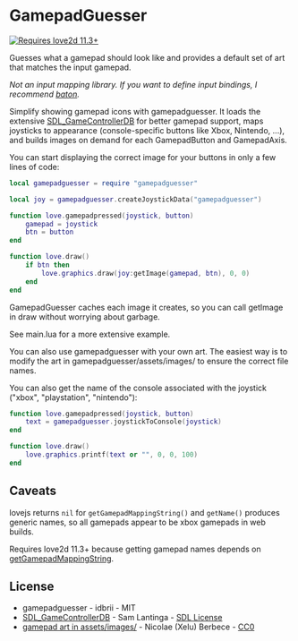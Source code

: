 # GamepadGuesser

[![Requires love2d 11.3+](https://img.shields.io/badge/L%F6ve-11.3%2B-pink.svg)](https://love2d.org/)

Guesses what a gamepad should look like and provides a default set of art that
matches the input gamepad.

*Not an input mapping library. If you want to define input bindings, I
recommend [baton](https://github.com/tesselode/baton).*


Simplify showing gamepad icons with gamepadguesser. It loads the extensive
[SDL_GameControllerDB](https://github.com/gabomdq/SDL_GameControllerDB) for
better gamepad support, maps joysticks to appearance (console-specific buttons
like Xbox, Nintendo, ...), and builds images on demand for each GamepadButton
and GamepadAxis.

You can start displaying the correct image for your buttons in only a few lines
of code:

```lua
local gamepadguesser = require "gamepadguesser"

local joy = gamepadguesser.createJoystickData("gamepadguesser")

function love.gamepadpressed(joystick, button)
    gamepad = joystick
    btn = button
end

function love.draw()
    if btn then
        love.graphics.draw(joy:getImage(gamepad, btn), 0, 0)
    end
end
```

GamepadGuesser caches each image it creates, so you can call getImage in draw
without worrying about garbage.

See main.lua for a more extensive example.


You can also use gamepadguesser with your own art. The easiest way is to modify
the art in gamepadguesser/assets/images/ to ensure the correct file names.

You can also get the name of the console associated with the joystick ("xbox",
"playstation", "nintendo"):

```lua
function love.gamepadpressed(joystick, button)
    text = gamepadguesser.joystickToConsole(joystick)
end

function love.draw()
    love.graphics.printf(text or "", 0, 0, 100)
end
```


## Caveats

lovejs returns `nil` for `getGamepadMappingString()` and `getName()` produces
generic names, so all gamepads appear to be xbox gamepads in web builds.

Requires love2d 11.3+ because getting gamepad names depends on
[getGamepadMappingString](https://love2d.org/wiki/Joystick:getGamepadMappingString).

## License

* gamepadguesser - idbrii - MIT
* [SDL_GameControllerDB](https://github.com/gabomdq/SDL_GameControllerDB) - Sam Lantinga - [SDL License](https://github.com/gabomdq/SDL_GameControllerDB/blob/master/LICENSE)
* [gamepad art in assets/images/](https://thoseawesomeguys.com/prompts/) - Nicolae (Xelu) Berbece - [CC0](https://creativecommons.org/share-your-work/public-domain/cc0/)
